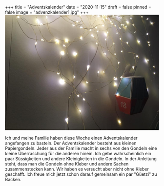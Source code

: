 +++
title = "Adventskalender"
date = "2020-11-15"
draft = false
pinned = false
image = "advenzkalender1.jpg"
+++
![](advenzkalender1.jpg)

Ich und meine Familie haben diese Woche einen Adventskalender angefangen zu basteln. Der Adventskalender besteht aus kleinen Papiergondeln. Jeder aus der Familie macht in sechs von den Gondeln eine kleine Überraschung für die anderen hinein. Ich gebe wahrscheinlich ein paar Süssigkeiten und andere Kleinigkeiten in die Gondeln. In der Anleitung steht, dass man die Gondeln ohne Kleber und andere Sachen zusammenstecken kann. Wir haben es versucht aber nicht ohne Kleber geschafft. Ich freue mich jetzt schon darauf gemeinsam ein par "Güetzi" zu Backen.